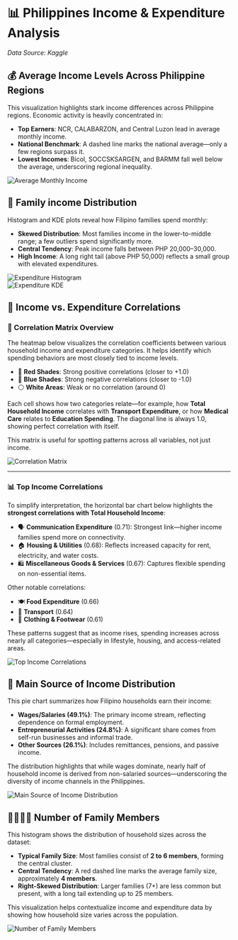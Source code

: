 # 📊 Philippines Income & Expenditure Analysis  
*Data Source: Kaggle*

## 💰 Average Income Levels Across Philippine Regions 
This visualization highlights stark income differences across Philippine regions. Economic activity is heavily concentrated in:

- **Top Earners**: NCR, CALABARZON, and Central Luzon lead in average monthly income.  
- **National Benchmark**: A dashed line marks the national average—only a few regions surpass it.  
- **Lowest Incomes**: Bicol, SOCCSKSARGEN, and BARMM fall well below the average, underscoring regional inequality.

![Average Monthly Income](PNG/1.png)

## 🛒 Family income Distribution  
Histogram and KDE plots reveal how Filipino families spend monthly:

- **Skewed Distribution**: Most families income in the lower-to-middle range; a few outliers spend significantly more.  
- **Central Tendency**: Peak income falls between PHP 20,000–30,000.  
- **High Income**: A long right tail (above PHP 50,000) reflects a small group with elevated expenditures.

![Expenditure Histogram](PNG/2.png)  
![Expenditure KDE](PNG/3.png)


## 🔗 Income vs. Expenditure Correlations  

### 🧮 Correlation Matrix Overview  
The heatmap below visualizes the correlation coefficients between various household income and expenditure categories. It helps identify which spending behaviors are most closely tied to income levels.

- 🔴 **Red Shades**: Strong positive correlations (closer to +1.0)  
- 🔵 **Blue Shades**: Strong negative correlations (closer to -1.0)  
- ⚪ **White Areas**: Weak or no correlation (around 0)

Each cell shows how two categories relate—for example, how **Total Household Income** correlates with **Transport Expenditure**, or how **Medical Care** relates to **Education Spending**. The diagonal line is always 1.0, showing perfect correlation with itself.

This matrix is useful for spotting patterns across all variables, not just income.

![Correlation Matrix](PNG/4.png)

---

### 📊 Top Income Correlations  
To simplify interpretation, the horizontal bar chart below highlights the **strongest correlations with Total Household Income**:

- 🗣️ **Communication Expenditure** (0.71): Strongest link—higher income families spend more on connectivity.  
- 🏠 **Housing & Utilities** (0.68): Reflects increased capacity for rent, electricity, and water costs.  
- 🛍️ **Miscellaneous Goods & Services** (0.67): Captures flexible spending on non-essential items.

Other notable correlations:
- 🍽️ **Food Expenditure** (0.66)  
- 🚗 **Transport** (0.64)  
- 👗 **Clothing & Footwear** (0.61)

These patterns suggest that as income rises, spending increases across nearly all categories—especially in lifestyle, housing, and access-related areas.

![Top Income Correlations](PNG/5.png)

## 🧭 Main Source of Income Distribution  
This pie chart summarizes how Filipino households earn their income:

- **Wages/Salaries (49.1%)**: The primary income stream, reflecting dependence on formal employment.  
- **Entrepreneurial Activities (24.8%)**: A significant share comes from self-run businesses and informal trade.  
- **Other Sources (26.1%)**: Includes remittances, pensions, and passive income.

The distribution highlights that while wages dominate, nearly half of household income is derived from non-salaried sources—underscoring the diversity of income channels in the Philippines.

![Main Source of Income Distribution](PNG/6.png)

## 👨‍👩‍👧‍👦 Number of Family Members  
This histogram shows the distribution of household sizes across the dataset:

- **Typical Family Size**: Most families consist of **2 to 6 members**, forming the central cluster.  
- **Central Tendency**: A red dashed line marks the average family size, approximately **4 members**.  
- **Right-Skewed Distribution**: Larger families (7+) are less common but present, with a long tail extending up to 25 members.

This visualization helps contextualize income and expenditure data by showing how household size varies across the population.

![Number of Family Members](PNG/7.png)




